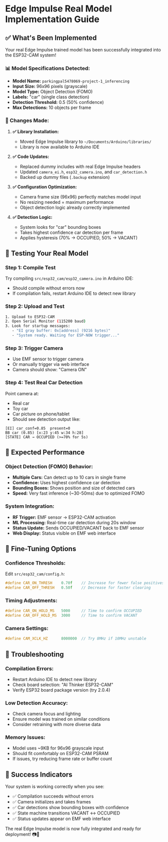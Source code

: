 # Edge Impulse Real Model Implementation Guide

## ✅ What's Been Implemented

Your real Edge Impulse trained model has been successfully integrated into the ESP32-CAM system!

### **📊 Model Specifications Detected:**

- **Model Name:** `parkingpal5478069-project-1_inferencing`
- **Input Size:** 96x96 pixels (grayscale)
- **Model Type:** Object Detection (FOMO)
- **Labels:** "car" (single class detection)
- **Detection Threshold:** 0.5 (50% confidence)
- **Max Detections:** 10 objects per frame

### **🔧 Changes Made:**

1. **✅ Library Installation:**

   - Moved Edge Impulse library to `~/Documents/Arduino/libraries/`
   - Library is now available to Arduino IDE

2. **✅ Code Updates:**

   - Replaced dummy includes with real Edge Impulse headers
   - Updated `camera_ei.h`, `esp32_camera.ino`, and `car_detection.h`
   - Backed up dummy files (`.backup` extension)

3. **✅ Configuration Optimization:**

   - Camera frame size (96x96) perfectly matches model input
   - No resizing needed = maximum performance
   - Object detection logic already correctly implemented

4. **✅ Detection Logic:**
   - System looks for "car" bounding boxes
   - Takes highest confidence car detection per frame
   - Applies hysteresis (70% → OCCUPIED, 50% → VACANT)

## 🧪 Testing Your Real Model

### **Step 1: Compile Test**

Try compiling `src/esp32_cam/esp32_camera.ino` in Arduino IDE:

- Should compile without errors now
- If compilation fails, restart Arduino IDE to detect new library

### **Step 2: Upload and Test**

```bash
1. Upload to ESP32-CAM
2. Open Serial Monitor (115200 baud)
3. Look for startup messages:
   - "EI gray buffer: 0x[address] (9216 bytes)"
   - "System ready. Waiting for ESP-NOW trigger..."
```

### **Step 3: Trigger Camera**

- Use EMF sensor to trigger camera
- Or manually trigger via web interface
- Camera should show: "Camera ON"

### **Step 4: Test Real Car Detection**

Point camera at:

- Real car
- Toy car
- Car picture on phone/tablet
- Should see detection output like:

```
[EI] car_conf=0.85  present=0
BB car (0.85) [x:23 y:45 w:34 h:28]
[STATE] CAR → OCCUPIED (>=70% for 5s)
```

## 🎯 Expected Performance

### **Object Detection (FOMO) Behavior:**

- **Multiple Cars:** Can detect up to 10 cars in single frame
- **Confidence:** Uses highest confidence car detection
- **Bounding Boxes:** Shows position and size of detected cars
- **Speed:** Very fast inference (~30-50ms) due to optimized FOMO

### **System Integration:**

- **RF Trigger:** EMF sensor → ESP32-CAM activation
- **ML Processing:** Real-time car detection during 20s window
- **Status Update:** Sends OCCUPIED/VACANT back to EMF sensor
- **Web Display:** Status visible on EMF web interface

## 🔧 Fine-Tuning Options

### **Confidence Thresholds:**

Edit `src/esp32_cam/config.h`:

```cpp
#define CAR_ON_THRESH    0.70f    // Increase for fewer false positives
#define CAR_OFF_THRESH   0.50f    // Decrease for faster clearing
```

### **Timing Adjustments:**

```cpp
#define CAR_ON_HOLD_MS   5000     // Time to confirm OCCUPIED
#define CAR_OFF_HOLD_MS  3000     // Time to confirm VACANT
```

### **Camera Settings:**

```cpp
#define CAM_XCLK_HZ      8000000  // Try 8MHz if 10MHz unstable
```

## 🚨 Troubleshooting

### **Compilation Errors:**

- Restart Arduino IDE to detect new library
- Check board selection: "AI Thinker ESP32-CAM"
- Verify ESP32 board package version (try 2.0.4)

### **Low Detection Accuracy:**

- Check camera focus and lighting
- Ensure model was trained on similar conditions
- Consider retraining with more diverse data

### **Memory Issues:**

- Model uses ~9KB for 96x96 grayscale input
- Should fit comfortably on ESP32-CAM PSRAM
- If issues, try reducing frame rate or buffer count

## 🎉 Success Indicators

Your system is working correctly when you see:

- ✅ Compilation succeeds without errors
- ✅ Camera initializes and takes frames
- ✅ Car detections show bounding boxes with confidence
- ✅ State machine transitions VACANT ↔ OCCUPIED
- ✅ Status updates appear on EMF web interface

The real Edge Impulse model is now fully integrated and ready for deployment! 📷🤖
